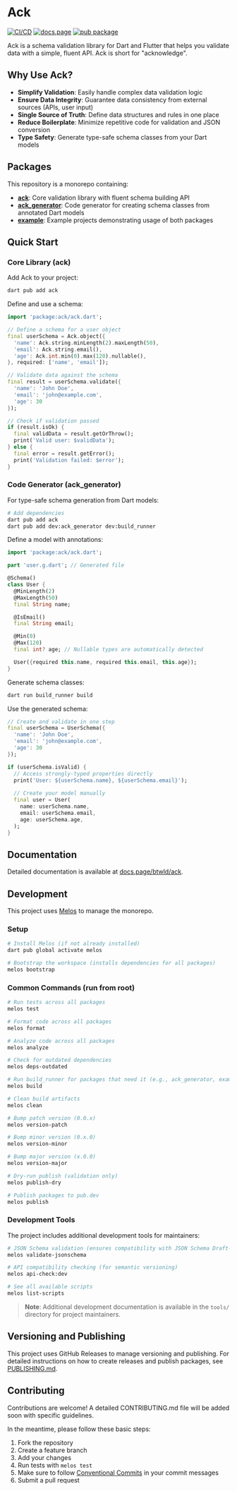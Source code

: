 # Ack

[![CI/CD](https://github.com/btwld/ack/actions/workflows/ci.yml/badge.svg)](https://github.com/btwld/ack/actions/workflows/ci.yml)
[![docs.page](https://img.shields.io/badge/docs.page-documentation-blue)](https://docs.page/btwld/ack)
[![pub package](https://img.shields.io/pub/v/ack.svg)](https://pub.dev/packages/ack)

Ack is a schema validation library for Dart and Flutter that helps you validate data with a simple, fluent API. Ack is short for "acknowledge".

## Why Use Ack?

- **Simplify Validation**: Easily handle complex data validation logic
- **Ensure Data Integrity**: Guarantee data consistency from external sources (APIs, user input)
- **Single Source of Truth**: Define data structures and rules in one place
- **Reduce Boilerplate**: Minimize repetitive code for validation and JSON conversion
- **Type Safety**: Generate type-safe schema classes from your Dart models

## Packages

This repository is a monorepo containing:

- **[ack](./packages/ack)**: Core validation library with fluent schema building API
- **[ack_generator](./packages/ack_generator)**: Code generator for creating schema classes from annotated Dart models
- **[example](./example)**: Example projects demonstrating usage of both packages

## Quick Start

### Core Library (ack)

Add Ack to your project:

```bash
dart pub add ack
```

Define and use a schema:

```dart
import 'package:ack/ack.dart';

// Define a schema for a user object
final userSchema = Ack.object({
  'name': Ack.string.minLength(2).maxLength(50),
  'email': Ack.string.email(),
  'age': Ack.int.min(0).max(120).nullable(),
}, required: ['name', 'email']);

// Validate data against the schema
final result = userSchema.validate({
  'name': 'John Doe',
  'email': 'john@example.com',
  'age': 30
});

// Check if validation passed
if (result.isOk) {
  final validData = result.getOrThrow();
  print('Valid user: $validData');
} else {
  final error = result.getError();
  print('Validation failed: $error');
}
```

### Code Generator (ack_generator)

For type-safe schema generation from Dart models:

```bash
# Add dependencies
dart pub add ack
dart pub add dev:ack_generator dev:build_runner
```

Define a model with annotations:

```dart
import 'package:ack/ack.dart';

part 'user.g.dart'; // Generated file

@Schema()
class User {
  @MinLength(2)
  @MaxLength(50)
  final String name;

  @IsEmail()
  final String email;

  @Min(0)
  @Max(120)
  final int? age; // Nullable types are automatically detected

  User({required this.name, required this.email, this.age});
}
```

Generate schema classes:

```bash
dart run build_runner build
```

Use the generated schema:

```dart
// Create and validate in one step
final userSchema = UserSchema({
  'name': 'John Doe',
  'email': 'john@example.com',
  'age': 30
});

if (userSchema.isValid) {
  // Access strongly-typed properties directly
  print('User: ${userSchema.name}, ${userSchema.email}');
  
  // Create your model manually
  final user = User(
    name: userSchema.name,
    email: userSchema.email,
    age: userSchema.age,
  );
}
```

## Documentation

Detailed documentation is available at [docs.page/btwld/ack](https://docs.page/btwld/ack).

## Development

This project uses [Melos](https://github.com/invertase/melos) to manage the monorepo.

### Setup

```bash
# Install Melos (if not already installed)
dart pub global activate melos

# Bootstrap the workspace (installs dependencies for all packages)
melos bootstrap
```

### Common Commands (run from root)

```bash
# Run tests across all packages
melos test

# Format code across all packages
melos format

# Analyze code across all packages
melos analyze

# Check for outdated dependencies
melos deps-outdated

# Run build_runner for packages that need it (e.g., ack_generator, example)
melos build

# Clean build artifacts
melos clean

# Bump patch version (0.0.x)
melos version-patch

# Bump minor version (0.x.0)
melos version-minor

# Bump major version (x.0.0)
melos version-major

# Dry-run publish (validation only)
melos publish-dry

# Publish packages to pub.dev
melos publish
```

### Development Tools

The project includes additional development tools for maintainers:

```bash
# JSON Schema validation (ensures compatibility with JSON Schema Draft-7)
melos validate-jsonschema

# API compatibility checking (for semantic versioning)
melos api-check:dev

# See all available scripts
melos list-scripts
```

> **Note**: Additional development documentation is available in the `tools/` directory for project maintainers.

## Versioning and Publishing

This project uses GitHub Releases to manage versioning and publishing. For detailed instructions on how to create releases and publish packages, see [PUBLISHING.md](./PUBLISHING.md).

## Contributing

Contributions are welcome! A detailed CONTRIBUTING.md file will be added soon with specific guidelines.

In the meantime, please follow these basic steps:
1. Fork the repository
2. Create a feature branch
3. Add your changes
4. Run tests with `melos test`
5. Make sure to follow [Conventional Commits](https://www.conventionalcommits.org/) in your commit messages
6. Submit a pull request
